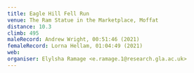 ```yaml
---
title: Eagle Hill Fell Run
venue: The Ram Statue in the Marketplace, Moffat
distance: 10.3
climb: 495
maleRecord: Andrew Wright, 00:51:46 (2021)
femaleRecord: Lorna Hellam, 01:04:49 (2021)
web: 
organiser: Elylsha Ramage <e.ramage.1@research.gla.ac.uk>
---
```

